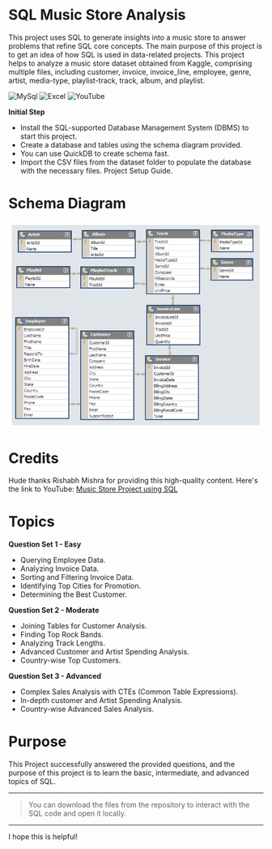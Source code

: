 
# SQL Music Store Analysis

This project uses SQL to generate insights into a music store to answer problems that refine SQL core concepts. The main purpose of this project is to get an idea of how SQL is used in data-related projects. This project helps to analyze a music store dataset obtained from Kaggle, comprising multiple files, including customer, invoice, invoice_line, employee, genre, artist, media-type, playlist-track, track, album, and playlist. 

![MySql](https://img.shields.io/badge/MySql-black.svg?style=for-the-badge&logo=mysql&logoColor=white)
![Excel](https://img.shields.io/badge/Excel-darkgreen.svg?style=for-the-badge&logo=x&logoColor=white)
![YouTube](https://img.shields.io/badge/YouTube-%23FF0000.svg?style=for-the-badge&logo=YouTube&logoColor=white)

**Initial Step** 
* Install the SQL-supported Database Management System (DBMS) to start this project. 
* Create a database and tables using the schema diagram provided.
* You can use QuickDB to create schema fast.
* Import the CSV files from the dataset folder to populate the database with the necessary files. Project Setup Guide.



# Schema Diagram
![Schema Diagram](https://github.com/Muhammad1umer-tech/SQL_Music_Store_Analysis/blob/main/MusicDatabaseSchema.png)


# Credits
Hude thanks Rishabh Mishra for providing this high-quality content.
Here's the link to YouTube: <a href="https://www.youtube.com/watch?v=VFIuIjswMKM" target="_blank">Music Store Project using SQL</a>


# Topics

**Question Set 1 - Easy**
* Querying Employee Data.
* Analyzing Invoice Data.
* Sorting and Filtering Invoice Data.
* Identifying Top Cities for Promotion.
* Determining the Best Customer.

**Question Set 2 - Moderate**
* Joining Tables for Customer Analysis.
* Finding Top Rock Bands.
* Analyzing Track Lengths.
* Advanced Customer and Artist Spending Analysis.
* Country-wise Top Customers.

**Question Set 3 - Advanced**
* Complex Sales Analysis with CTEs (Common Table Expressions).
* In-depth customer and Artist Spending Analysis.
* Country-wise Advanced Sales Analysis.


# Purpose
This Project successfully answered the provided questions, and the purpose of this project is to learn the basic, intermediate, and advanced topics of SQL.


---
> You can download the files from the repository to interact with the SQL code and open it locally.
---

I hope this is helpful!

